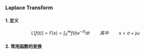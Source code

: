 ### Laplace Transform

#### 1. 定义
$$
L[f(t)] = F(s) = \int_{0}^{\infty}f(t)e^{-st}dt
\qquad 其中\qquad s=\sigma + j\omega
$$

#### 2. 常用函数的变换

